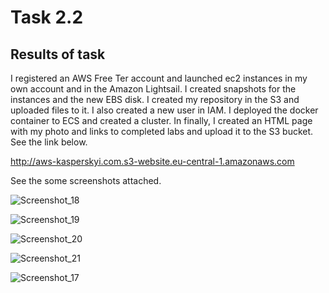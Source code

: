 # Task 2.2


## Results of task 

I registered an AWS Free Ter account and launched ec2 instances in my own account and in the Amazon Lightsail. I created snapshots for the instances and the new EBS disk. 
I created my repository in the S3 and uploaded files to it.
I also created a new user in IAM. I deployed the docker container to ECS and created a cluster.
In finally, I created an HTML page with my photo and links to completed labs and upload it to the S3 bucket.
See the link below.

http://aws-kasperskyi.com.s3-website.eu-central-1.amazonaws.com

See the some screenshots attached.

![Screenshot_18](https://user-images.githubusercontent.com/42848618/141973646-33de99e7-0d53-416c-a8fe-59ac3cc08870.jpg)

![Screenshot_19](https://user-images.githubusercontent.com/42848618/141973680-a26ef71c-dc20-4e8e-b9b8-d7141a692b58.jpg)

![Screenshot_20](https://user-images.githubusercontent.com/42848618/141973703-f738e366-f2af-461c-81a9-17943e38b3cd.jpg)

![Screenshot_21](https://user-images.githubusercontent.com/42848618/141973715-b65bfbd1-44b3-4a52-a069-095a7ce44867.jpg)

![Screenshot_17](https://user-images.githubusercontent.com/42848618/141973724-ff2b4054-47b8-4373-89e6-3b1c5b5f3019.jpg)

